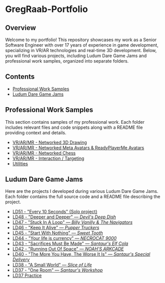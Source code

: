 # GregRaab-Portfolio

## Overview

Welcome to my portfolio! This repository showcases my work as a Senior Software Engineer with over 17 years of experience in game development, specializing in VR/AR technologies and real-time 3D development. Below, you will find various projects, including Ludum Dare Game Jams and professional work samples, organized into separate folders.

## Contents

- [Professional Work Samples](#professional-work-samples)
- [Ludum Dare Game Jams](#ludum-dare-game-jams)

## Professional Work Samples

This section contains samples of my professional work. Each folder includes relevant files and code snippets along with a README file providing context and details.

- [VR/AR/MR - Networked 3D Drawing](Samples/Draw3D)
- [VR/AR/MR - Networked Meta Avatars & ReadyPlayerMe Avatars](Samples/Avatar)
- [VR/AR/MR - Networked Chess](Samples/Chess)
- [VR/AR/MR - Interaction / Targeting](Samples/Interaction)
- [Utilities](Samples/Utilities)

## Ludum Dare Game Jams

Here are the projects I developed during various Ludum Dare Game Jams. Each folder contains the full source code and a README file describing the project.

- [LD51 - "Every 10 Seconds" (Solo project)](https://github.com/halfskye/LD51)
- [LD48 - "Deeper and Deeper" — _Devil's Deep Dish_](https://github.com/halfskye/LD48)
- [LD47 - "Stuck In A Loop" — _Billy Vanilly & The Navigators_](https://github.com/halfskye/LD47)
- [LD46 - "Keep It Alive" — _Pupper Truckers_](https://github.com/halfskye/LD46)
- [LD45 - "Start With Nothing" — _Sweet Tooth_](https://github.com/halfskye/LD45)
- [LD44 - "Your life is currency" — _NECROCAT 9000_](https://github.com/halfskye/LD44)
- [LD43 - "Sacrifices Must Be Made" — _Santaur's Elf Cola_](https://github.com/halfskye/LD43)
- [LD42 - "Running Out Of Space" — _NOAH'S ARKCADE_](https://github.com/halfskye/LD42)
- [LD40 - "The More You Have, The Worse It Is" — _Santaur's Special Delivery_](https://github.com/halfskye/LD40)
- [LD38 - "A Small World" — _Slice of Life_](https://github.com/halfskye/LD38)
- [LD37 - "One Room" — _Santaur's Workshop_](https://github.com/halfskye/LD37)
- [LD37 Practice](https://github.com/halfskye/LD37_Practice)
